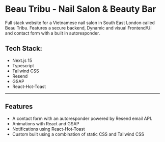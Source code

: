# Beau Tribu - Nail Salon & Beauty Bar

Full stack website for a Vietnamese nail salon in South East London called Beau Tribu. Features a secure backend,
Dynamic and visual Frontend/UI and contact form with a built in autoresponder.

## Tech Stack:
- Next.js 15
- Typescript
- Tailwind CSS
- Resend 
- GSAP 
- React-Hot-Toast 

---

## Features
- A contact form with an autoresponder powered by Resend email API.
- Animations with React and GSAP
- Notifications using React-Hot-Toast
- Custom built using a combination of static CSS and Tailwind CSS
